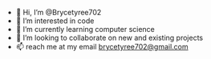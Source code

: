 - 👋 Hi, I’m @Brycetyree702
- 👀 I’m interested in code
- 🌱 I’m currently learning computer science
- 💞️ I’m looking to collaborate on new and existing projects
- 📫 reach me at my email brycetyree702@gmail.com
<!---
Brycetyree702/Brycetyree702 is a ✨ special ✨ repository because its `README.md` (this file) appears on your GitHub profile.
You can click the Preview link to take a look at your changes.
--->
